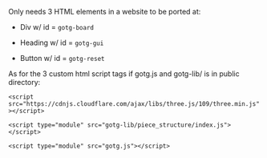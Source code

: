 Only needs 3 HTML elements in a website to be ported at:

- Div w/ id = `gotg-board`

- Heading w/ id = `gotg-gui`

- Button w/ id = `gotg-reset`


As for the 3 custom html script tags if gotg.js and gotg-lib/ is in public directory:

`<script src="https://cdnjs.cloudflare.com/ajax/libs/three.js/109/three.min.js"></script>`

`<script type="module" src="gotg-lib/piece_structure/index.js"></script>`

`<script type="module" src="gotg.js"></script>`
